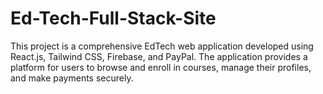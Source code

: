 # Ed-Tech-Full-Stack-Site
This project is a comprehensive EdTech web application developed using React.js, Tailwind CSS, Firebase, and PayPal. The application provides a platform for users to browse and enroll in courses, manage their profiles, and make payments securely.
